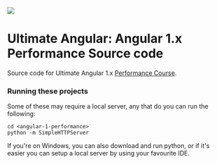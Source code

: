 <a href="https://ultimatecourses.com" target="_blank"><img src="https://ultimatecourses.com/static/banners/ultimate-angularjs-leader.svg"></a>

# Ultimate Angular: Angular 1.x Performance Source code

Source code for Ultimate Angular 1.x [Performance Course](https://ultimatecourses.com/learn/angularjs-performance).

### Running these projects

Some of these may require a local server, any that do you can run the following:

```
cd <angular-1-performance>
python -m SimpleHTTPServer
```

If you're on Windows, you can also download and run python, or if it's easier you can setup a local server by using your favourite IDE.
